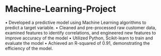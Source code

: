 # Machine-Learning-Project
• Developed a predictive model using Machine Learning algorithms to predict a target variable.
• Cleaned and pre-processed raw customer data, examined features to identify correlations, and engineered new features to improve accuracy of the model
• Utilized Python, Scikit-learn to train and evaluate the model
• Achieved an R-squared of 0.91, demonstrating the efficiency of the model.
